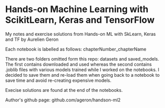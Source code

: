 # Hands-on Machine Learning with ScikitLearn, Keras and TensorFlow
My notes and exercise solutions from Hands-on ML with SkLearn, Keras and TF by Aurelien Geron

Each notebook is labelled as follows: chapterNumber_chapterName

There are two folders omitted form this repo: datasets and saved_models. The first contains downloaded and used whereas the second contains .joblib files with various models trained while I worked on the notebooks.
I decided to save them and re-load them when going back to a notebook to save time and avoid re-creating expensive models.

Execise solutions are found at the end of the notebooks.

Author's github page: github.com/ageron/handson-ml2
